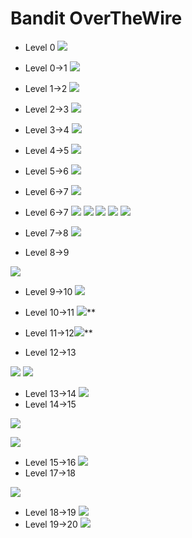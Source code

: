 # Bandit OverTheWire

-   Level 0
**![](https://lh3.googleusercontent.com/XFpWvJB0pqVRwBQGb4TWCV4sL5BTr4dUteASWSd_kTIP1ohv0zklmOb-8WQbB4z1tnWOKVqWXZ37dDXNZv_F6MQNAKg7zrovsGTnVU1E9HfOOTWc-7lP49oB3CR5-tH0y0MXmUJyC8UNYL0bFmdblFw98tEVTweQQfX90-HpXLl45rgKsC84ovqeYWMdAw)**


- Level 0→1
**![](https://lh5.googleusercontent.com/da3Hl5aBSbFNU0WuYmJj2QjMxAIvd_p0X1bSefWso_eCWAmPPlzN6soO2s_eSLQ-JYbPJk9mcfW3ZnYikVZdsbp2-umGGMIhnfZo87hky9a11KxO4duQnAV54PJuelGca8vRWdKGMmF4a81Vmloh8bEJ6HTIDsTABUb9ouLcAcn_RpVSeUF64WTa8EVFyw)**

- Level 1→2
**![](https://lh3.googleusercontent.com/a12EAuQ5nl9GFAjlYk5fo0RYah6T0oWLx3aY1WvoACA8PIIoEPmiMMMQxtQzdXHcihMEk0Un0npe9C9JRjbQNpO3AxDTDV99NaJwo4BO9a1tf9UH2Nw0Qprd6Iu8TdMYmS9uBMB9UzLL_ImP4d8ov10OiGMIdEpzx5P6ZMrxXUWneBMmhvF3VxMo8Wo9Ig)**

- Level 2→3
**![](https://lh4.googleusercontent.com/GKeiU7FzHDP6Oug8ZnZbt8xVihXnSM2y4KDQOiBbLDTelNx1lxoyYYRvLeDlA6SExdHY2PA2qosF7o2dmLh6tn8qts6qPGkV8BxcBe27sIt4gSONpJHdFXHQ3qrxtQ1J6l8yFsuWph8pH6YmJ2gjlsH8lXmI0qRoOCfRqkEtA8SIqila30-yx8kREGF6HA)**

- Level 3→4
**![](https://lh4.googleusercontent.com/XXuWtZwh1KVLRTAd2jUc4lmeiyQ2VQ7dQIvQSckGhLg9-CPJEV75qpPhbwoMMUShleboHn9FMc_upFSEt6aMXQio-jgrYxKdlIBy1OxdIelJTFrWiGO-N-72droGNf1guMirH7e1BQ3WvM-sFaDYYvK4u3jGU81DSXsI8NqKq3n17cCbmhLtno7gGVx94w)**

- Level 4→5
**![](https://lh3.googleusercontent.com/a2i6XmG-GYU-FJKWrlWzUpsh82LFCaHWd7wA1-FD-U1vGQnTiilz1G1AMSvqWkbP7UuWvyzFILq01kW0MhsR181p2PzLy6bJgbdJf6--ObHBMId_t0YRNR9ymevWLknoIivsqzBD_Zb15tEQtmiNWpnNZ4e46tQ5d5HlL50am6laIcDpo_IcCYBXeGc95A)**

- Level 5→6
**![](https://lh6.googleusercontent.com/9-IhSVu_RUPMHhWiLxn4l_cmV5wsnUe47yojp_9gmOtw6yOlZ-H8LAJVsvL0fCxPWdlosDKItD6ieqFVj1zWW58gScHF_Uvo7o2j-5IY87Nbkyoi7-m5d1G1U5mkD6_UeTZ1qRd_VLitTnNagu9BRYLh_648kIAMLTSzgCC6wgObG02TBtwlpcq7Vfo06w)**
- Level 6→7
**![](https://lh6.googleusercontent.com/AZb82_hCf1ZnJ79LRZxDi_hnPedhVz-Sl2sieDXSESVfis8-iQpu_QJn8XJY6T6E6cBdOh2sXztRglwF1E-wwtlGY2FYEHN1lcIlIpYi_5Vz_wGu3Bu_AG-e9X3X7jkB1vSWzafoLZVwwGsKii57bzYsDZnwCDxnSFJ5kIQP8Bp23BTxKDPxwXq8JdpSnQ)**

- Level 6→7
**![](https://lh3.googleusercontent.com/0DWN72EvfZRO22rOCwmvJKGPKpjOy5Yx7aeu-6r0uiNDLNbQe2EEitMj0FwMw2yRdWeKCLdBgQtgxKKijjkSfxAK8nUa54fTUkawDMqKBGQwMMxx20D6wWt3V3AgT5uAmIH3fFODDyjjKs4UKQBba-G3Ya2LLMc0roA1Py-GoOcmWQ9jIMAfzIHVdvAqkA)**
**![](https://lh4.googleusercontent.com/4042-o3dyr82Ru5DRnQPES9imIhUKKDfz6qjipx6w3Oik8ZJprnxxJu-PFUktWasdQeUKrMdT3fUQ9ioCUnnW_i23R45B-OMzDjV27YugsmvR0mb1SH61a6WhOZ78yfQjUiRacJ3b_r8B_ppIyo3OlIdqDF0njyarQIF5NZ5KyTTQom3UEungprPhApL6g)**
**![](https://lh4.googleusercontent.com/ueP8vjp5fht-XH16LbMVAPhU0u9x-KOmA3BvHUgNtVhQzsdrhVCYwdU6XfmPSJojrO9n5sNKP9cxVsxtGz56MxF-aVRGbrZlASTSkQCsCUVAObJTHKvm-EGIou9fMCmfQSSwF0V2DjiivmxjmBgCInJ8oXKBGL5rYP2duFcNDwv8k5PRRhowt5o7ru5PCw)**
**![](https://lh3.googleusercontent.com/OV-M-mEjMUGetaBmfopsJsKbL5t28qsbxIpC51V7jafkjk1flLb84v-7u8_lJSIFWbqK2Rc9YIQ5nltlkqhZcMQspSV7Z8XWpoFrCjHd3yuBxoWrc9UX1bB48jgimwOIuB6a3sMZ_Z9OnmsCkcnqN0WLCRhPZNj1hkl4orDsKIvm2zQm3z0CjrizKEln3g)**
**![](https://lh3.googleusercontent.com/SsEgRLKrZ65Yzm0cCmtKp9syQXevmMw6SloDRL3WeRHA79i7fVOK6C9Sp2ZEWO7c0Y3KfQcvVY0LuQrJrGL_C2c9JG9t2UXtOy2EGQo3hPHzM6lnn9Yv8zCXVPunPm0OECLivMi252e_KNm3GhRYPuWugBRT5nyoYoeYTs3aU5aMurrou_7tKdLssglNKg)**

- Level 7→8
**![](https://lh6.googleusercontent.com/oAWhczdd_FeLn4MSMYLX2-hKRXPAyY1s6msCfFiuvG2ilqVNDfky9T44Di4mgoxHfSfpkv6-0ImTkWGHmj2v607bzqN608PEoRD8sFe90-tauVrYF7DDvD96Bo3U9gEoMj4k2HrPTDVCeOwX4Vsbzp95BN1FkBhqUUZmgMJQmZoycyXAsTH5vfiTVYg5lQ)**

- Level 8→9

**![](https://lh5.googleusercontent.com/Q0YV2g1t9XumoE7OQrsJ-xNA4aZoo8CSzxcGHgJRqEq2_YvJzuzmrJoowh32rp2QAb1nvKNJAlka8Rjkd4IaGmZpkksUAlg6l4IWesO4WSGcoHEZNsXV_IJ2M6eNBK33KihxkBz_FD8Cd4iZI1AD8CmpYL-trOlmdIE_O2d1eAkp34X-cbSSbemjnPwSmQ)**

- Level 9→10
**![](https://lh5.googleusercontent.com/D8iUQeyU9JilzYaMrwD9opqRXSDayO6s_1LC0Xyd1dwse63xAXfFcZNzv-_dYHpIWbvwcNHWJ6eQzTux_Br9yQmyUhizrSjmQqAjJJP8iUebizftuFuk2pZQpGJdaTxdGdd8vY-0BlGYZJOSeI-lbLOcyzwwgOuWu8oWLkYsNmZk9KTNKmvAlHMmxWLzIQ)**


- Level 10→11
![](https://lh3.googleusercontent.com/X7k89WIoJPZE_GzNuRHnCC5xej1Cq9sfJfvdxjaQwFwthCa3GICk4W916s3A77EAA8_hdkyj-Y9amX05jDc5CF5O7eu67Pl_O15dkPymMm8eEgNsD3WO_Kk1RGtO5ple2Ny006hWRsOl92j-A4zz1Ae3XT8K2KcgQ4yCJteXrZcM9KcbeGaMywhYl14tdA)**


- Level 11→12![](https://lh4.googleusercontent.com/akS8OQpdNtDDN7p2TQjOcrAcXD_FN5NFszv5QCKR6L6mZV9z8tXR81aTYOZHCvMPYt6bemkPeys6U_cXK_mbBrxmt0NgZr_X40MXGMZHQ1tYzX5oteoGaMXovF-tC0LOa9Pta4qYFmAMNH2pDAp3rPWo_fekgdCTvbrLtG8otj1HwCHtpF80lbkORJyeAQ)**
-  Level 12→13

**![](https://lh6.googleusercontent.com/n9_PmtQAFj9MuHvqkuXRAL219Y2l4JdUeXVJ3fPxEDvnbjyFQiHYpbPP4GVP67U6y8Z1DHlk9pBL0HcbEctD_jejFNZYXZJ4F-SBUFRkhXNwWp9tFtWKi14-KAabBeZmGhLn5V14dK4WlSic5_cRAFZkVjMr3B5YeCOgttchU1E-yT6v7NCUv6e1Rb5xVA)**
**![](https://lh4.googleusercontent.com/MuDuab3Ed-s6x5zj_bzGYlQucvAuhfqpHaHOpjYszgmg-WDj0A2PODBudzu5Qp1mhy95rwN7RtLmuZan6XbTkYOB-OmNB7x3Jy_WS3tKI6MsmtLVtrKpM9qzYw--ejldHxvDLplvbOVKSgvtgjuc7Ta7hhq5BFb2acaOwDS0vXFeuwFTtjNOasmE5hHIyg)**
- Level 13→14
**![](https://lh3.googleusercontent.com/EFlusHzqpvmgzeLUnsjCrsPTHfclYRRTOhWnRzG413nzW9QqCIfVgz99kzl65jKuhlu88sQdLBgvswIoB9IKyNsQT70dWI2SG2X1dU5UfH-Hz0pWrQdD81WhnDXrMDt8brvH5ih_ylI9RMn4TgOIJYHTVOOmwp6JLUBi_Uu5KL0gnXQxT_jheQ2dKPgKCQ)**
- Level 14→15

**![](https://lh3.googleusercontent.com/I_sFAtWFJA1npoED2Bo1KTEiyR8DFNA2rsRZ_uBK8N4tBQqeWP78geUHYp7gE0qC6DJGXsjlfQ6VIJj5wozaDNO7G7sVrNoMS0tAp52fTI929Di9SjbjQtYc5flQiNWolOhOfSrPpxlSUCn7kl5WhcWzhbBJGEWvvpsiFaEXJbK4OsMiaiAXqmcn6vMcwA)**

**![](https://lh4.googleusercontent.com/VsEcCdEzEnaOVdH1E11A-GsXrP_8uZ9DF1RVQ7mNnQaVRB0yxDtAl2YtoFJANtuiSTBya9H6viK1juFnMyQEIt98dyKwBlna4uqaBLsrphYjnZFK_ViC0RBHQAQ0noOzWVKCcB3fsKPcr-reiu7kN63yOff4i6Z3h8HNbZEVoQA02CPAWnhchWtKFUdXzg)**
- Level 15→16
**![](https://lh4.googleusercontent.com/AD8J-d-h1agIZoyb5RDtPZVLH17kUufCVd2JNjONHjvylfDmcH1WXdySYZbuusOVtgD8D5jL4LJmVK0502Bj6jzYvAa_6Uia8nHin5qBmLiPU97-SLgK79v8YJn-ecuHiipyTcKOff-bmGELkaKq643yj1JnG5cWereiEU3T_YB1LPLeN2fwhtOtG5gTRw)**
- Level 17→18

**![](https://lh3.googleusercontent.com/uEFTMi_t5Kd_AheA_m8N17ff56NkI7J1hOjhr5bKnRrFb1LAqyRnpqTpKAB_rx8uSnEuE81UeeF-jhJqf1J0NWRkQrt1hLbwOGO1hz5-UHVlJDtRLovKYSF4ZI1AMtBO9MIXO2fnrCw1lOJUaChPk-ga0hfBUjtAH-R087UFi0qsreBIVG3M0VnDjVzISw)**
- Level 18→19
**![](https://lh3.googleusercontent.com/ZrA0TMQY-LLQWcS-0m4bYWdsDJ-hvM2-0OCk7tkVAuRgbKbwADwDxuxy_n6h8YcNCnRMQiJDfYmSd1-CF4lG3kVW7iajkyn3MNd1uvY-SgjSLjV4rSs5kyD7qUkB2DVKsO2fDl1AX0PMCKVN5BphXlnAEOoyrzuJQlN--7Jccg_fAHvavqEu0RmlyS0kxQ)**
- Level 19→20
**![](https://lh4.googleusercontent.com/R7lZ7vQKMq-000jFWdXFVITtbjlT83K1UnZs4T6VLBt7_cXPQXdWNKoXaqW3Dtk-ftEGoQ0NtYxlRnGv3NiZp7ja09jhLsGr0XxPNYduIWtPSwE_cXUwKh1W66y8ohpnXfEHXs-PzQZGeiGS4jlUxcuusvBsaeRpbGuv4jO74XqPvp6sbSqAj3UvdDzp2g)**
